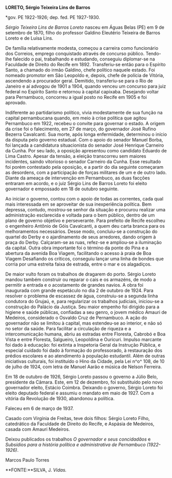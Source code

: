 **LORETO, Sérgio Teixeira Lins de Barros**

\*gov. PE 1922-1926; dep. fed. PE 1927-1930.

*Sérgio Teixeira Lins de Barros Loreto* nasceu em Águas Belas (PE) em 9
de setembro de 1870, filho do professor Galdino Eleutério Teixeira de
Barros Loreto e de Luísa Lins.

De família relativamente modesta, começou a carreira como funcionário
dos Correios, emprego conquistado através de concurso público. Tendo-lhe
falecido o pai, trabalhando e estudando, conseguiu diplomar-se na
Faculdade de Direito do Recife em 1892. Transferiu-se então para o
Espírito Santo, a chamado do irmão Galdino, chefe político naquele
estado. Foi nomeado promotor em São Leopoldo e, depois, chefe de polícia
de Vitória, ascendendo a procurador geral. Demitido, transferiu-se para
o Rio de Janeiro e aí advogou de 1901 a 1904, quando venceu um concurso
para juiz federal no Espírito Santo e retornou à capital capixaba.
Desejando voltar para Pernambuco, concorreu a igual posto no Recife em
1905 e foi aprovado.

Indiferente ao partidarismo político, vivia modestamente de sua função
na capital pernambucana quando, em meio à crise política que agitou
Pernambuco em 1922, recebeu o convite para governar o estado. A origem
da crise foi o falecimento, em 27 de março, do governador José Rufino
Bezerra Cavalcanti. Sua morte, após longa enfermidade, determinou o
início da disputa pelo governo estadual. Com o apoio do senador Manuel
Borba, foi lançada a candidatura situacionista do senador José Henrique
Carneiro da Cunha. Por seu lado, a oposição apresentou como candidato
Eduardo de Lima Castro. Apesar da tensão, a eleição transcorreu sem
maiores incidentes, saindo vitorioso o senador Carneiro da Cunha. Esse
resultado foi porém contestado pela oposição, e a partir do dia seguinte
começaram as desordens, com a participação de forças militares de um e
de outro lado. Diante da ameaça de intervenção em Pernambuco, as duas
facções entraram em acordo, e o juiz Sérgio Lins de Barros Loreto foi
eleito governador e empossado em 18 de outubro seguinte.

Ao iniciar o governo, contou com o apoio de todas as correntes, cada
qual mais interessada em se aproveitar de sua inexperiência política.
Bem depressa, contudo, mostrou-se senhor da situação e procurou realizar
uma administração esclarecida e voltada para o bem público, dentro de um
plano de governo objetivo e perseverante. Para prefeito de Recife
escolheu o engenheiro Antônio de Góis Cavalcanti, a quem deu carta
branca para os melhoramentos necessários. Desse modo, concluiu-se a
construção do quartel do Derby e o ajardinamento de seus arredores,
dando origem à praça do Derby. Calçaram-se as ruas, refez-se e
ampliou-se a iluminação da capital. Outra obra importante foi o término
da ponte do Pina e a abertura da avenida Boa Viagem, facilitando o
acesso à praia de Boa Viagem Desafiando os críticos, conseguiu lançar
uma linha de bondes que corria por uma estreita faixa de estrada, entre
o mar e os alagadiços.

De maior vulto foram os trabalhos de dragarem do porto. Sérgio Loreto
mandou também construir ou reparar o cais e os armazéns, de modo a
permitir a entrada e o acostamento de grandes navios. A obra foi
inaugurada com grande espetáculo no dia 2 de outubro de 1924. Para
resolver o problema de escassez de água, construiu-se a segunda linha
condutora do Grujaú, e, para regularizar os trabalhos judiciais,
iniciou-se a construção do Palácio da Justiça. Seu maior empenho foi
dirigido para a higiene e saúde públicas, confiadas a seu genro, o jovem
médico Amauri de Medeiros, considerado o Osvaldo Cruz de Pernambuco. A
ação do governador não se limitou à capital, mas estendeu-se ao
interior, e não só no setor da saúde. Para facilitar a circulação de
riqueza e a intercomunicação humana, abriu as estradas entre Floresta,
Cabrobó e Boa Vista e entre Floresta, Salgueiro, Leopoldina e Ouricuri.
Impulso marcante foi dado à educação: foi extinta a Inspetoria Geral da
Instrução Pública, e especial cuidado foi dado à formação do
professorado, à restauração dos prédios escolares e ao atendimento à
população estudantil. Além de outras iniciativas culturais, foi
instituído o Hino da Cidade, pela Lei n^o^ 108, de 10 de julho de 1924,
com letra de Manuel Aarão e música de Nelson Ferreira.

Em 18 de outubro de 1926, Sérgio Loreto passou o governo a Júlio Belo,
presidente da Câmara. Este, em 12 de dezembro, foi substituído pelo novo
governador eleito, Estácio Coimbra. Deixando o governo, Sérgio Loreto
foi eleito deputado federal e assumiu o mandato em maio de 1927. Com a
vitória da Revolução de 1930, abandonou a política.

Faleceu em 6 de março de 1937.

Casado com Virgínia de Freitas, teve dois filhos: Sérgio Loreto Filho,
catedrático da Faculdade de Direito do Recife, e Aspásia de Medeiros,
casada com Amauri Medeiros.

Deixou publicados os trabalhos *O governador e seus concidadãos* e
*Subsídios para a história política e administrativa de Pernambuco
(1922-1926)*.

Marcos Paulo Torres

**FONTE:**SILVA, J. *Vidas.*
